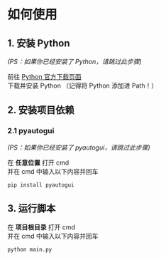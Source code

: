 # 如何使用

## 1. 安装 Python

_(PS：如果你已经安装了 Python，请跳过此步骤)_

前往 [Python 官方下载页面](https://www.python.org/downloads/) 下载并安装 Python （记得将 Python 添加进 Path！）

## 2. 安装项目依赖

### 2.1 pyautogui

_(PS：如果你已经安装了 pyautogui，请跳过此步骤)_

在 **任意位置** 打开 cmd  
并在 cmd 中输入以下内容并回车

``` shell
pip install pyautogui
```

## 3. 运行脚本

在 **项目根目录** 打开 cmd  
并在 cmd 中输入以下内容并回车

``` shell
python main.py
```
